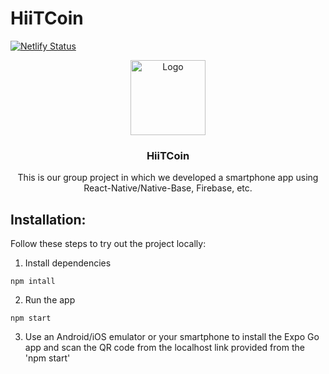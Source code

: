 # HiiTCoin
[![Netlify Status](https://api.netlify.com/api/v1/badges/37d721a4-e457-4a65-90b8-c02e9aabe467/deploy-status)](https://app.netlify.com/sites/hiitcoin/deploys)
<p align="center">
    <img src="https://github.com/HIITCoin/HiiTCoin/blob/main/assets/logo.png?raw=true" alt="Logo" width="120" height="120">

  <h3 align="center">HiiTCoin</h3>

  <p align="center">
    This is our group project in which we developed a smartphone app using React-Native/Native-Base, Firebase, etc.
    <br />

## Installation:

Follow these steps to try out the project locally:
1. Install dependencies
```
npm intall
```
2. Run the app
```
npm start
```
3. Use an Android/iOS emulator or your smartphone to install the Expo Go app and scan the QR code from the localhost link provided from the 'npm start'
